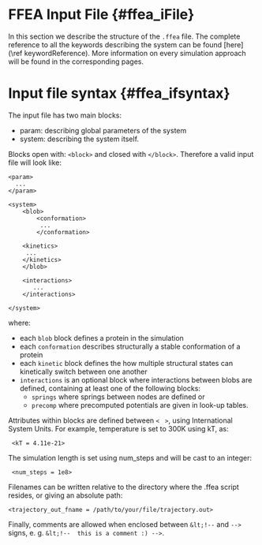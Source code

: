
FFEA Input File  {#ffea_iFile}
==============================

In this section we describe the structure of the `.ffea` file. The complete 
 reference to all the keywords describing the system can be found 
 [here](\ref keywordReference). More information on every simulation approach
 will be found in the corresponding pages.



Input file syntax {#ffea_ifsyntax}
==================================

The input file has two main blocks: 
  * param: describing global parameters of the system
  * system: describing the system itself.

Blocks open with: ` <block> ` and closed with ` </block> `. Therefore a valid input file
 will look like:


    <param>
      ...
    </param>

    <system>
        <blob>
            <conformation>
             ...
            </conformation>

	    <kinetics>
	     ...
	    </kinetics>
        </blob>

        <interactions> 
           ...
        </interactions>

    </system>     

where:
  * each ` blob ` block defines a protein in the simulation
  * each ` conformation ` describes structurally a stable conformation of a protein
  * each ` kinetic ` block defines the how multiple structural states can kinetically switch between one another
  * ` interactions ` is an optional block where interactions between blobs are defined, containing at least one of the following blocks:
      - ` springs ` where springs between nodes are defined or 
      - ` precomp ` where precomputed potentials are given in look-up tables.

Attributes within blocks are defined between ` < ` `  > `, using International System Units. 
 For example, temperature is set to 300K using kT, as:
     
     <kT = 4.11e-21>

 The simulation length is set using num_steps and will be cast to an integer:

     <num_steps = 1e8>

 Filenames can be written relative to the directory where the .ffea script resides, 
or giving an absolute path:

    <trajectory_out_fname = /path/to/your/file/trajectory.out>

Finally, comments are allowed when enclosed between ` &lt;!-- ` and ` --> ` signs, 
  e. g. <!-- this is a comment that does not show off in the HTML version :) --> 
  ` &lt;!--  this is a comment :) --> `.

